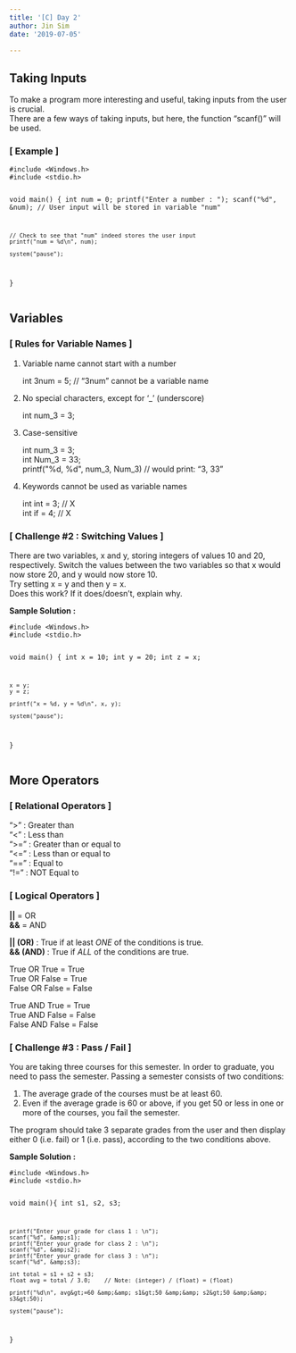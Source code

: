```yaml
---
title: '[C] Day 2'
author: Jin Sim
date: '2019-07-05'

---
```

<h2 id="taking-inputs">Taking Inputs</h2>
<p>To make a program more interesting and useful, taking inputs from the user is crucial.<br>
There are a few ways of taking inputs, but here, the function “scanf()” will be used.</p>
<h3 id="example-">[ Example ]</h3>
<pre><code>#include &lt;Windows.h&gt;
#include &lt;stdio.h&gt;

void main() {
    int num = 0;
    printf("Enter a number : ");
    scanf("%d", &amp;num); // User input will be stored in variable "num"
    
    // Check to see that "num" indeed stores the user input
    printf("num = %d\n", num);	

    system("pause");
}
</code></pre>
<h2 id="variables">Variables</h2>
<h3 id="rules-for-variable-names-">[ Rules for Variable Names ]</h3>
<ol>
<li>
<p>Variable name cannot start with a number</p>
<p>int 3num = 5;		// “3num” cannot be a variable name</p>
</li>
<li>
<p>No special characters, except for ‘_’ (underscore)</p>
<p>int num_3 = 3;</p>
</li>
<li>
<p>Case-sensitive</p>
<p>int num_3 = 3;<br>
int Num_3 = 33;<br>
printf("%d, %d", num_3, Num_3)		// would print: “3, 33”</p>
</li>
<li>
<p>Keywords cannot be used as variable names</p>
<p>int int = 3;		// X<br>
int if = 4;			// X</p>
</li>
</ol>
<h3 id="challenge-2--switching-values-">[ Challenge #2 : Switching Values ]</h3>
<p>There are two variables, x and y, storing integers of values 10 and 20, respectively. Switch the values between the two variables so that x would now store 20, and y would now store 10.<br>
Try setting x = y and then y = x.<br>
Does this work? If it does/doesn’t, explain why.</p>
<p><strong>Sample Solution :</strong></p>
<pre><code>#include &lt;Windows.h&gt;
#include &lt;stdio.h&gt;

void main() {
    int x = 10;
    int y = 20;
    int z = x;
    
    x = y;
    y = z;
    
    printf("x = %d, y = %d\n", x, y);
    
    system("pause");
}
</code></pre>
<h2 id="more-operators">More Operators</h2>
<h3 id="relational-operators-">[ Relational Operators ]</h3>
<p>“&gt;” : Greater than<br>
“&lt;” : Less than<br>
“&gt;=” : Greater than or equal to<br>
“&lt;=” : Less than or equal to<br>
“==” : Equal to<br>
“!=” : NOT Equal to</p>
<h3 id="logical-operators-">[ Logical Operators ]</h3>
<p><strong>||</strong>	= OR<br>
<strong>&amp;&amp;</strong> = AND</p>
<p><strong>|| (OR)</strong> : True if at least <em>ONE</em> of the conditions is true.<br>
<strong>&amp;&amp; (AND)</strong> : True if <em>ALL</em> of the conditions are true.</p>
<p>True OR True = True<br>
True OR False = True<br>
False OR False = False</p>
<p>True AND True = True<br>
True AND False = False<br>
False AND False = False</p>
<h3 id="challenge-3--pass--fail-">[ Challenge #3 : Pass / Fail ]</h3>
<p>You are taking three courses for this semester. In order to graduate, you need to pass the semester. Passing a semester consists of two conditions:</p>
<ol>
<li>The average grade of the courses must be at least 60.</li>
<li>Even if the average grade is 60 or above, if you get 50 or less in one or more of the courses, you fail the semester.</li>
</ol>
<p>The program should take 3 separate grades from the user and then display either 0 (i.e. fail) or 1 (i.e. pass), according to the two conditions above.</p>
<p><strong>Sample Solution :</strong></p>
<pre><code>#include &lt;Windows.h&gt;
#include &lt;stdio.h&gt;

void main(){
    int s1, s2, s3;
    
    printf("Enter your grade for class 1 : \n");
    scanf("%d", &amp;s1);
    printf("Enter your grade for class 2 : \n");
    scanf("%d", &amp;s2);
    printf("Enter your grade for class 3 : \n");
    scanf("%d", &amp;s3);
    
    int total = s1 + s2 + s3;
    float avg = total / 3.0; 	// Note: (integer) / (float) = (float)
    
    printf("%d\n", avg&gt;=60 &amp;&amp; s1&gt;50 &amp;&amp; s2&gt;50 &amp;&amp; s3&gt;50);
    
    system("pause");
}
</code></pre>

